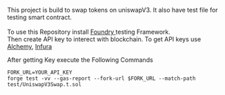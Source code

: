 This project is build to swap tokens on uniswapV3. It also have test file for testing smart contract.
<br><br>
To use this Repository install <a href="https://book.getfoundry.sh/getting-started/installation"> Foundry </a> testing Framework.<br>
Then create API key to interect with blockchain. To get API keys use <a href="https://www.alchemy.com/">Alchemy</a>, <a href="https://www.infura.io/">Infura</a>

After getting Key execute the Following Commands 
    
    FORK_URL=YOUR_API_KEY
    forge test -vv --gas-report --fork-url $FORK_URL --match-path test/UniswapV3Swap.t.sol

